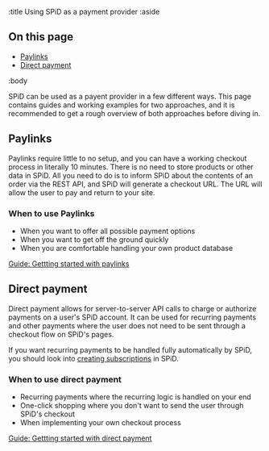 :title Using SPiD as a payment provider
:aside

## On this page

- [Paylinks](#paylinks)
- [Direct payment](#direct-payment)

:body

SPiD can be used as a payent provider in a few different ways. This page
contains guides and working examples for two approaches, and it is recommended
to get a rough overview of both approaches before diving in.

## Paylinks

Paylinks require little to no setup, and you can have a working checkout process
in literally 10 minutes. There is no need to store products or other data in
SPiD. All you need to do is to inform SPiD about the contents of an order via
the REST API, and SPiD will generate a checkout URL. The URL will allow the user
to pay and return to your site.

### When to use Paylinks

- When you want to offer all possible payment options
- When you want to get off the ground quickly
- When you are comfortable handling your own product database

[Guide: Gettting started with paylinks](/getting-started-with-paylinks/)

## Direct payment

Direct payment allows for server-to-server API calls to charge or authorize
payments on a user's SPiD account. It can be used for recurring payments and
other payments where the user does not need to be sent through a checkout flow
on SPiD's pages.

If you want recurring payments to be handled fully automatically by SPiD, you
should look into [creating subscriptions](/endpoints/POST/product/) in SPiD.

### When to use direct payment

- Recurring payments where the recurring logic is handled on your end
- One-click shopping where you don't want to send the user through SPiD's checkout
- When implementing your own checkout process

[Guide: Gettting started with direct payment](/getting-started-with-direct-payment/)
